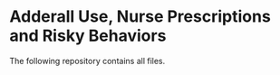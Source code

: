 # Adderall Use, Nurse Prescriptions and Risky Behaviors

The following repository contains all files. 
